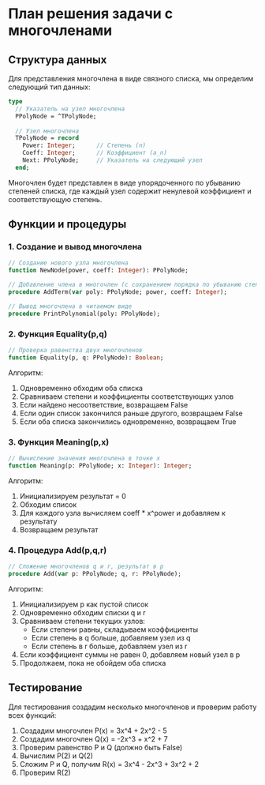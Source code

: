 # План решения задачи с многочленами

## Структура данных

Для представления многочлена в виде связного списка, мы определим следующий тип данных:

```pascal
type
  // Указатель на узел многочлена
  PPolyNode = ^TPolyNode;
  
  // Узел многочлена
  TPolyNode = record
    Power: Integer;      // Степень (n)
    Coeff: Integer;      // Коэффициент (a_n)
    Next: PPolyNode;     // Указатель на следующий узел
  end;
```

Многочлен будет представлен в виде упорядоченного по убыванию степеней списка, где каждый узел содержит ненулевой коэффициент и соответствующую степень.

## Функции и процедуры

### 1. Создание и вывод многочлена

```pascal
// Создание нового узла многочлена
function NewNode(power, coeff: Integer): PPolyNode;

// Добавление члена в многочлен (с сохранением порядка по убыванию степеней)
procedure AddTerm(var poly: PPolyNode; power, coeff: Integer);

// Вывод многочлена в читаемом виде
procedure PrintPolynomial(poly: PPolyNode);
```

### 2. Функция Equality(p,q)

```pascal
// Проверка равенства двух многочленов
function Equality(p, q: PPolyNode): Boolean;
```

Алгоритм:
1. Одновременно обходим оба списка
2. Сравниваем степени и коэффициенты соответствующих узлов
3. Если найдено несоответствие, возвращаем False
4. Если один список закончился раньше другого, возвращаем False
5. Если оба списка закончились одновременно, возвращаем True

### 3. Функция Meaning(p,x)

```pascal
// Вычисление значения многочлена в точке x
function Meaning(p: PPolyNode; x: Integer): Integer;
```

Алгоритм:
1. Инициализируем результат = 0
2. Обходим список
3. Для каждого узла вычисляем coeff * x^power и добавляем к результату
4. Возвращаем результат

### 4. Процедура Add(p,q,r)

```pascal
// Сложение многочленов q и r, результат в p
procedure Add(var p: PPolyNode; q, r: PPolyNode);
```

Алгоритм:
1. Инициализируем p как пустой список
2. Одновременно обходим списки q и r
3. Сравниваем степени текущих узлов:
   - Если степени равны, складываем коэффициенты
   - Если степень в q больше, добавляем узел из q
   - Если степень в r больше, добавляем узел из r
4. Если коэффициент суммы не равен 0, добавляем новый узел в p
5. Продолжаем, пока не обойдем оба списка

## Тестирование

Для тестирования создадим несколько многочленов и проверим работу всех функций:

1. Создадим многочлен P(x) = 3x^4 + 2x^2 - 5
2. Создадим многочлен Q(x) = -2x^3 + x^2 + 7
3. Проверим равенство P и Q (должно быть False)
4. Вычислим P(2) и Q(2)
5. Сложим P и Q, получим R(x) = 3x^4 - 2x^3 + 3x^2 + 2
6. Проверим R(2)